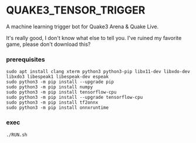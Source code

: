 # QUAKE3_TENSOR_TRIGGER
A machine learning trigger bot for Quake3 Arena &amp; Quake Live.

It's really good, I don't know what else to tell you. I've ruined my favorite game, please don't download this?

### prerequisites 
```
sudo apt install clang xterm python3 python3-pip libx11-dev libxdo-dev libxdo3 libespeak1 libespeak-dev espeak
sudo python3 -m pip install --upgrade pip
sudo python3 -m pip install numpy
sudo python3 -m pip install tensorflow-cpu
sudo python3 -m pip install --upgrade tensorflow-cpu
sudo python3 -m pip install tf2onnx
sudo python3 -m pip install onnxruntime
```

### exec
```
./RUN.sh
```
